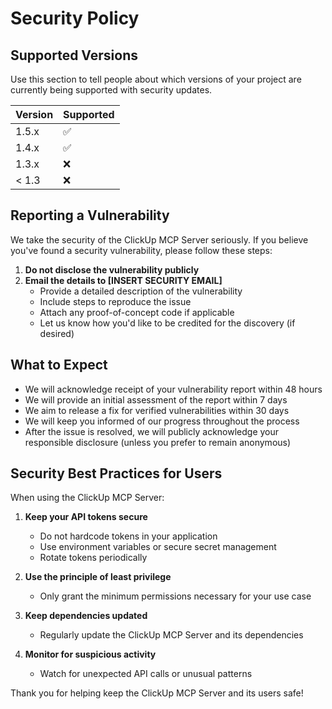 # Security Policy

## Supported Versions

Use this section to tell people about which versions of your project are currently being supported with security updates.

| Version | Supported          |
| ------- | ------------------ |
| 1.5.x   | :white_check_mark: |
| 1.4.x   | :white_check_mark: |
| 1.3.x   | :x:                |
| < 1.3   | :x:                |

## Reporting a Vulnerability

We take the security of the ClickUp MCP Server seriously. If you believe you've found a security vulnerability, please follow these steps:

1. **Do not disclose the vulnerability publicly**
2. **Email the details to [INSERT SECURITY EMAIL]**
   - Provide a detailed description of the vulnerability
   - Include steps to reproduce the issue
   - Attach any proof-of-concept code if applicable
   - Let us know how you'd like to be credited for the discovery (if desired)

## What to Expect

- We will acknowledge receipt of your vulnerability report within 48 hours
- We will provide an initial assessment of the report within 7 days
- We aim to release a fix for verified vulnerabilities within 30 days
- We will keep you informed of our progress throughout the process
- After the issue is resolved, we will publicly acknowledge your responsible disclosure (unless you prefer to remain anonymous)

## Security Best Practices for Users

When using the ClickUp MCP Server:

1. **Keep your API tokens secure**
   - Do not hardcode tokens in your application
   - Use environment variables or secure secret management
   - Rotate tokens periodically

2. **Use the principle of least privilege**
   - Only grant the minimum permissions necessary for your use case

3. **Keep dependencies updated**
   - Regularly update the ClickUp MCP Server and its dependencies

4. **Monitor for suspicious activity**
   - Watch for unexpected API calls or unusual patterns

Thank you for helping keep the ClickUp MCP Server and its users safe!
